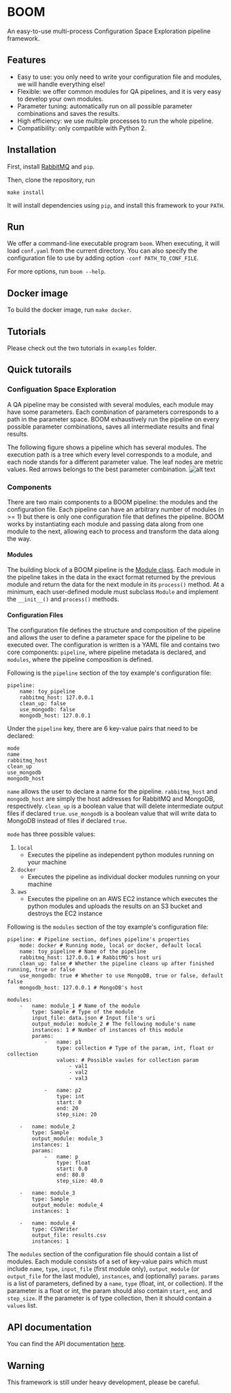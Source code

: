 # BOOM
An easy-to-use multi-process Configuration Space Exploration pipeline framework.

## Features
- Easy to use: you only need to write your configuration file and modules, we will handle everything else!
- Flexible: we offer common modules for QA pipelines, and it is very easy to develop your own modules.
- Parameter tuning: automatically run on all possible parameter combinations and saves the results.
- High efficiency: we use multiple processes to run the whole pipeline.
- Compatibility: only compatible with Python 2.

## Installation
First, install [RabbitMQ](https://www.rabbitmq.com/download.html) and `pip`.

Then, clone the repository, run

	make install

It will install dependencies using `pip`, and install this framework to your `PATH`.

## Run
We offer a command-line executable program `boom`.
When executing, it will load `conf.yaml` from the current directory.
You can also specify the configuration file to use by adding option `-conf PATH_TO_CONF_FILE`.

For more options, run `boom --help`.

## Docker image
To build the docker image, run `make docker`.

## Tutorials
Please check out the two tutorials in `examples` folder.

## Quick tutorails

### Configuation Space Exploration
A QA pipeline may be consisted with several modules, each module may have some parameters.
Each combination of parameters corresponds to a path in the parameter space.
BOOM exhaustively run the pipeline on every possible parameter combinations, saves all intermediate results and final results.

The following figure shows a pipeline which has several modules.
The execution path is a tree which every level corresponds to a module, and each node stands for a different parameter value.
The leaf nodes are metric values.
Red arrows belongs to the best parameter combination.
![alt text](https://github.com/liboyue/BOOM/blob/master/sample_pipeline.png "The pipeline configuration and actual execution path.")

### Components
There are two main components to a BOOM pipeline: the modules and the configuration file.
Each pipeline can have an arbitrary number of modules (n >= 1) but there is only one configuration file that defines the pipeline.
BOOM works by instantiating each module and passing data along from one module to the next, allowing each to process and transform the data along the way.

#### Modules
The building block of a BOOM pipeline is the [Module class](https://bioasq.boyue.li/classsrc_1_1modules_1_1module_1_1_module.html). Each module in the pipeline takes in the data in the exact format returned by the previous module and return the data for the next module in its `process()` method. At a minimum, each user-defined module must subclass `Module` and implement the `__init__()` and `process()` methods.

#### Configuration Files
The configuration file defines the structure and composition of the pipeline and allows the user to define a parameter space for the pipeline to be executed over. The configuration is written is a YAML file and contains two core components: `pipeline`, where pipeline metadata is declared, and `modules`, where the pipeline composition is defined.

Following is the `pipeline` section of the toy example's configuration file:

    pipeline:
        name: toy_pipeline
        rabbitmq_host: 127.0.0.1
        clean_up: false
        use_mongodb: false
        mongodb_host: 127.0.0.1

Under the `pipeline` key, there are 6 key-value pairs that need to be declared:

    mode
    name
    rabbitmq_host
    clean_up
    use_mongodb
    mongodb_host

`name` allows the user to declare a name for the pipeline. `rabbitmq_host` and `mongodb_host` are simply the host addresses for RabbitMQ and MongoDB, respectively. `clean_up` is a boolean value that will delete intermediate output files if declared `true`. `use_mongodb` is a boolean value that will write data to MongoDB instead of files if declared `true`.

`mode` has three possible values:
1. `local`
    * Executes the pipeline as independent python modules running on your machine
2. `docker`
    * Executes the pipeline as individual docker modules running on your machine
3. `aws`
    * Executes the pipeline on an AWS EC2 instance which executes the python 
    modules and uploads the results on an S3 bucket and destroys the EC2 instance


Following is the `modules` section of the toy example's configuration file:


    pipeline: # Pipeline section, defines pipeline's properties
        mode: docker # Running mode, local or docker, default local
        name: toy_pipeline # Name of the pipeline
        rabbitmq_host: 127.0.0.1 # RabbitMQ's host uri
        clean_up: false # Whether the pipeline cleans up after finished running, true or false
        use_mongodb: true # Whether to use MongoDB, true or false, default false
        mongodb_host: 127.0.0.1 # MongoDB's host

    modules:
        -   name: module_1 # Name of the module
            type: Sample # Type of the module
            input_file: data.json # Input file's uri
            output_module: module_2 # The following module's name
            instances: 1 # Number of instances of this module
            params:
                -   name: p1
                    type: collection # Type of the param, int, float or collection
                    values: # Possible vaules for collection param
                        - val1
                        - val2
                        - val3

                -   name: p2
                    type: int
                    start: 0
                    end: 20
                    step_size: 20

        -   name: module_2
            type: Sample
            output_module: module_3
            instances: 1
            params:
                -   name: p
                    type: float
                    start: 0.0
                    end: 80.0
                    step_size: 40.0
            
        -   name: module_3
            type: Sample
            output_module: module_4
            instances: 1

        -   name: module_4
            type: CSVWriter
            output_file: results.csv 
            instances: 1

The `modules` section of the configuration file should contain a list of modules. Each module consists of a set of key-value pairs which  must include `name`, `type`, `input_file` (first module only), `output_module` (or `output_file` for the last module), `instances`, and (optionally) `params`. `params` is a list of parameters, defined by a `name`, `type` (float, int, or collection). If the parameter is a float or int, the param should also contain `start`, `end`, and `step_size`. If the parameter is of type collection, then it should contain a `values` list.

## API documentation
You can find the API documentation [here](https://boom.boyue.li).

## Warning
This framework is still under heavy development,
please be careful.
